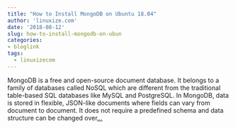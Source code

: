 ```yaml
---
title: "How to Install MongoDB on Ubuntu 18.04"
author: 'linuxize.com'
date: '2018-08-12'
slug: how-to-install-mongodb-on-ubun
categories:
- bloglink
tags:
  - linuxizecom
---
```


MongoDB is a free and open-source document database. It belongs to a family of databases called NoSQL which are different from the traditional table-based SQL databases like MySQL and PostgreSQL. In MongoDB, data is stored in flexible, JSON-like documents where fields can vary from document to document. It does not require a predefined schema and data structure can be changed over[... <i class="fas fa-external-link-alt"></i>](https://linuxize.com/post/how-to-install-mongodb-on-ubuntu-18-04/)

